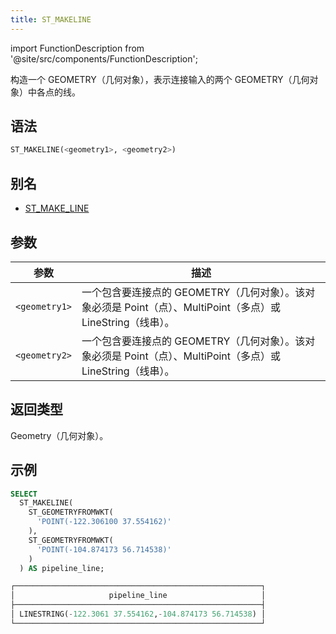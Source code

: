 ```yaml
---
title: ST_MAKELINE
---
```

import FunctionDescription from '@site/src/components/FunctionDescription';

<FunctionDescription description="引入或更新于：v1.2.391"/>

构造一个 GEOMETRY（几何对象），表示连接输入的两个 GEOMETRY（几何对象）中各点的线。

## 语法

```sql
ST_MAKELINE(<geometry1>, <geometry2>)
```

## 别名

- [ST_MAKE_LINE](st-make-line.md)

## 参数

| 参数          | 描述                                                                                             |
|---------------|--------------------------------------------------------------------------------------------------|
| `<geometry1>` | 一个包含要连接点的 GEOMETRY（几何对象）。该对象必须是 Point（点）、MultiPoint（多点）或 LineString（线串）。 |
| `<geometry2>` | 一个包含要连接点的 GEOMETRY（几何对象）。该对象必须是 Point（点）、MultiPoint（多点）或 LineString（线串）。 |

## 返回类型

Geometry（几何对象）。

## 示例

```sql
SELECT
  ST_MAKELINE(
    ST_GEOMETRYFROMWKT(
      'POINT(-122.306100 37.554162)'
    ),
    ST_GEOMETRYFROMWKT(
      'POINT(-104.874173 56.714538)'
    )
  ) AS pipeline_line;

┌───────────────────────────────────────────────────────┐
│                     pipeline_line                     │
├───────────────────────────────────────────────────────┤
│ LINESTRING(-122.3061 37.554162,-104.874173 56.714538) │
└───────────────────────────────────────────────────────┘
```